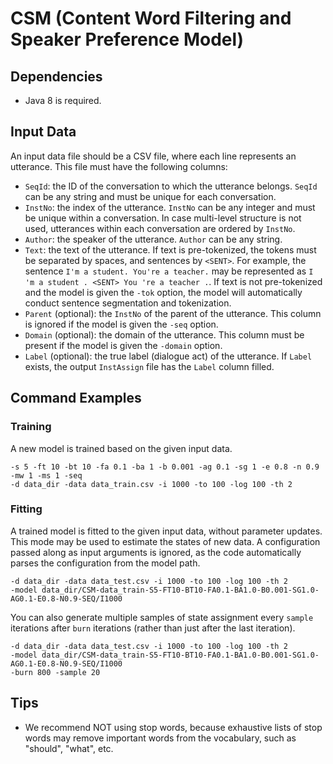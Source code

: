 # CSM (Content Word Filtering and Speaker Preference Model)

## Dependencies
 * Java 8 is required.

## Input Data
An input data file should be a CSV file, where each line represents an utterance. This file must have the following columns:
 * `SeqId`: the ID of the conversation to which the utterance belongs. `SeqId` can be any string and must be unique for each conversation.
 * `InstNo`: the index of the utterance. `InstNo` can be any integer and must be unique within a conversation. In case multi-level structure is not used, utterances within each conversation are ordered by `InstNo`.
 * `Author`: the speaker of the utterance. `Author` can be any string.
 * `Text`: the text of the utterance. If text is pre-tokenized, the tokens must be separated by spaces, and sentences by `<SENT>`. For example, the sentence `I'm a student. You're a teacher.` may be represented as `I 'm a student . <SENT> You 're a teacher .`. If text is not pre-tokenized and the model is given the `-tok` option, the model will automatically conduct sentence segmentation and tokenization.
 * `Parent` (optional): the `InstNo` of the parent of the utterance. This column is ignored if the model is given the `-seq` option.
 * `Domain` (optional): the domain of the utterance. This column must be present if the model is given the `-domain` option.
 * `Label` (optional): the true label (dialogue act) of the utterance. If `Label` exists, the output `InstAssign` file has the `Label` column filled.


## Command Examples

### Training
A new model is trained based on the given input data.

```
-s 5 -ft 10 -bt 10 -fa 0.1 -ba 1 -b 0.001 -ag 0.1 -sg 1 -e 0.8 -n 0.9 -mw 1 -ms 1 -seq 
-d data_dir -data data_train.csv -i 1000 -to 100 -log 100 -th 2
```

### Fitting
A trained model is fitted to the given input data, without parameter updates. This mode may be used to estimate the states of new data. A configuration passed along as input arguments is ignored, as the code automatically parses the configuration from the model path.

```
-d data_dir -data data_test.csv -i 1000 -to 100 -log 100 -th 2 
-model data_dir/CSM-data_train-S5-FT10-BT10-FA0.1-BA1.0-B0.001-SG1.0-AG0.1-E0.8-N0.9-SEQ/I1000
```

You can also generate multiple samples of state assignment every `sample` iterations after `burn` iterations (rather than just after the last iteration).

```
-d data_dir -data data_test.csv -i 1000 -to 100 -log 100 -th 2 
-model data_dir/CSM-data_train-S5-FT10-BT10-FA0.1-BA1.0-B0.001-SG1.0-AG0.1-E0.8-N0.9-SEQ/I1000 
-burn 800 -sample 20
```


## Tips
 * We recommend NOT using stop words, because exhaustive lists of stop words may remove important words from the vocabulary, such as "should", "what", etc.


